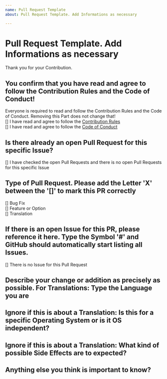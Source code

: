 ```yaml
---
name: Pull Request Template
about: Pull Request Template. Add Informations as necessary

---
```


# Pull Request Template. Add Informations as necessary
Thank you for your Contribution.

## You confirm that you have read and agree to follow the Contribution Rules and the Code of Conduct!
Everyone is required to read and follow the Contribution Rules and the Code of Conduct. Removing this Part does not change that!<br>
[] I have read and agree to follow the [Contribution Rules](CONTRIBUTING.md)<br>
[] I have read and agree to follow the [Code of Conduct](CODE_OF_CONDUCT.md)<br>

## Is there already an open Pull Request for this specific Issue?
[] I have checked the open Pull Requests and there is no open Pull Requests for this specific Issue<br>

## Type of Pull Request. Please add the Letter 'X' between the '[]' to mark this PR correctly
[] Bug Fix<br>
[] Feature or Option<br>
[] Translation<br>

## If there is an open Issue for this PR, please reference it here. Type the Symbol '#' and GitHub should automatically start listing all Issues.

[] There is no Issue for this Pull Request<br>

## Describe your change or addition as precisely as possible. For Translations: Type the Language you are 

## Ignore if this is about a Translation: Is this for a specific Operating System or is it OS independent?

## Ignore if this is about a Translation: What kind of possible Side Effects are to expected?

## Anything else you think is important to know?
